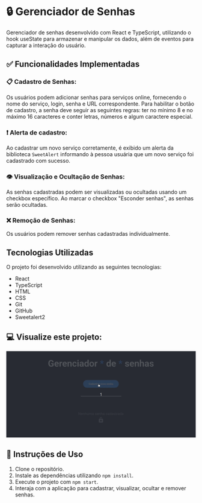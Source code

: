 # 🔒 Gerenciador de Senhas
Gerenciador de senhas desenvolvido com React e TypeScript, utilizando o hook useState para armazenar e manipular os dados, além de eventos para capturar a interação do usuário.

## ✅ Funcionalidades Implementadas
### 📋 Cadastro de Senhas:
Os usuários podem adicionar senhas para serviços online, fornecendo o nome do serviço, login, senha e URL correspondente. Para habilitar o botão de cadastro, a senha deve seguir as seguintes regras: ter no mínimo 8 e no máximo 16 caracteres e conter letras, números e algum caractere especial. 

### ❗ Alerta de cadastro:
Ao cadastrar um novo serviço corretamente, é exibido um alerta da biblioteca `SweetAlert` informando à pessoa usuária que um novo serviço foi cadastrado com sucesso.

### 👁️ Visualização e Ocultação de Senhas:
As senhas cadastradas podem ser visualizadas ou ocultadas usando um checkbox específico. Ao marcar o checkbox "Esconder senhas", as senhas serão ocultadas.

### ❌ Remoção de Senhas:
Os usuários podem remover senhas cadastradas individualmente.

## Tecnologias Utilizadas
O projeto foi desenvolvido utilizando as seguintes tecnologias:

- React
- TypeScript
- HTML
- CSS
- Git
- GitHub
- Sweetalert2

## 💻 Visualize este projeto:
<img src="/public/password-manager.gif" />


## 🔧 Instruções de Uso
1. Clone o repositório.
2. Instale as dependências utilizando `npm install`.
3. Execute o projeto com `npm start`.
4. Interaja com a aplicação para cadastrar, visualizar, ocultar e remover senhas.
